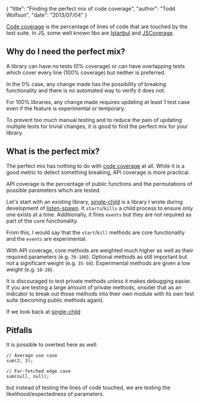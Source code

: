 {
  "title": "Finding the perfect mix of code coverage",
  "author": "Todd Wolfson",
  "date": "2013/07/04"
}

[Code coverage][code-cov] is the percentage of lines of code that are touched by the test suite. In JS, some well known libs are [Istanbul][istanbul] and [JSCoverage][js-cov].

[code-cov]: https://en.wikipedia.org/wiki/Code_coverage
[istanbul]: https://github.com/gotwarlost/istanbul
[js-cov]: http://siliconforks.com/jscoverage/

## Why do I need the perfect mix?

A library can have no tests (0% coverage) or can have overlapping tests which cover every line (100% coverage) but neither is preferred.

In the 0% case, any change made has the possibility of breaking functionality and there is no automated way to verify it does not.

For 100% libraries, any change made requires updating at least 1 test case even if the feature is experimental or temporary.

To prevent too much manual testing and to reduce the pain of updating multiple tests for trivial changes, it is good to find the perfect mix for your library.

## What is the perfect mix?

The perfect mix has nothing to do with [code coverage][code-cov] at all. While it is a good metric to detect something breaking, API coverage is more practical.

API coverage is the percentage of public functions and the permutations of possible parameters which are tested.

Let's start with an existing library, [single-child][single-child] is a library I wrote during development of [listen-spawn][listen-spawn]. It `starts`/`kills` a child process to ensure only one exists at a time. Additionally, it fires `events` but they are not required as part of the core functionality.

[single-child]: https://github.com/twolfson/single-child
[listen-spawn]: https://github.com/twolfson/listen-spawn

From this, I would say that the `start`/`kill` methods are core functionality and the `events` are experimental.

With API coverage, core methods are weighted much higher as well as their required parameters (e.g. `70-100`). Optional methods as still important but not a significant weight (e.g. `35-50`). Experimental methods are given a low weight (e.g. `10-20`).

It is discouraged to test private methods unless it makes debugging easier. If you are testing a large amount of private methods, onsider that as an indicator to break out those methods into their own module with its own test suite (becoming public methods again).

If we look back at [single-child][single-child]

## Pitfalls

It is possible to overtest here as well:

```
// Average use case
sum(2, 3);

// Far-fetched edge case
sum(null, null);
```

but instead of testing the lines of code touched, we are testing the likelihood/expectedness of parameters.

